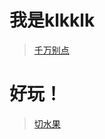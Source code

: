 # 我是klkklk
> [千万别点](https://theklkklk.github.io/千万别点.vbs)
# 好玩！
> [切水果](http://www.yyyweb.com/demo/fruit-ninja/index.html)
